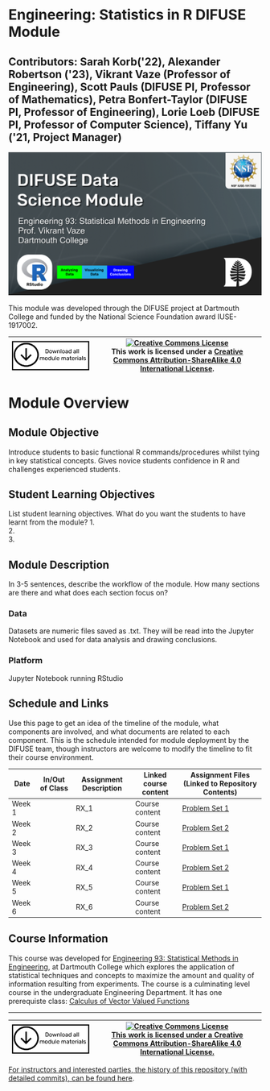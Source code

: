 # Engineering: Statistics in R DIFUSE Module 

## Contributors: Sarah Korb('22), Alexander Robertson ('23), Vikrant Vaze (Professor of Engineering), Scott Pauls (DIFUSE PI, Professor of Mathematics), Petra Bonfert-Taylor (DIFUSE PI, Professor of Engineering), Lorie Loeb (DIFUSE PI, Professor of Computer Science), Tiffany Yu ('21, Project Manager)


![DIFUSE Data Science Module.  Engineering 93: Statistical Methods in Engineering.  Professor Vikrant Vaze, Dartmouth College.  Funded by NSF IUSE1917002](repository-assets/DIFUSE_ENGS93_splash.png)

This module was developed through the DIFUSE project at Dartmouth College and funded by the National Science Foundation award IUSE-1917002.


| <a href="https://github.com/difuse-dartmouth/21w_ENGS93/archive/refs/heads/main.zip"><img src="https://github.com/difuse-dartmouth/.github/blob/main/profile/images/download-all.png" alt="Download the entire module" align="center" style="width: 4in;"></a>| <a rel="license" href="http://creativecommons.org/licenses/by-sa/4.0/"><img alt="Creative Commons License" style="width=2in" src="https://i.creativecommons.org/l/by-sa/4.0/88x31.png" /><br></a>This work is licensed under a <a rel="license" href="http://creativecommons.org/licenses/by-sa/4.0/">Creative Commons Attribution-ShareAlike 4.0 International License</a>. |
|---------|----------|


# Module Overview
## Module Objective 
Introduce students to basic functional R commands/procedures whilst tying in key statistical concepts. Gives novice students confidence in R and challenges experienced students.


## Student Learning Objectives
List student learning objectives. What do you want the students to have learnt from the module?
1.	
2.	
3.	

## Module Description
In 3-5 sentences, describe the workflow of the module. How many sections are there and what does each section focus on?

### Data
Datasets are numeric files saved as .txt. They will be read into the Jupyter Notebook and used for data analysis and drawing conclusions. 

### Platform
Jupyter Notebook running RStudio

## Schedule and Links
Use this page to get an idea of the timeline of the module, what components are involved, and what documents are related to each component. This is the schedule intended for module deployment by the DIFUSE team, though instructors are welcome to modify the timeline to fit their course environment.

| Date             |  In/Out of Class | Assignment Description                     | Linked course content                                    | Assignment Files (Linked to Repository Contents) |
|------------------|-----------------|--------------------------------------------------|-------------------------------------------------|--------------------------------------------------|
| Week 1 |  | RX_1  | Course content|[Problem Set 1](completed_module/components/assignment1/) |
| Week 2 |  | RX_2 | 	Course content |[Problem Set 2](completed_module/public/components/assignment2/) |
| Week 3 |  | RX_3  | Course content|[Problem Set 1](completed_module/components/assignment1/) |
| Week 4 |  | RX_4 | 	Course content |[Problem Set 2](completed_module/public/components/assignment2/) |
| Week 5 |  | RX_5  | Course content|[Problem Set 1](completed_module/components/assignment1/) |
| Week 6 |  | RX_6 | 	Course content |[Problem Set 2](completed_module/public/components/assignment2/) |

## Course Information
This course was developed for <a href="http://dartmouth.smartcatalogiq.com/current/orc/Departments-Programs-Undergraduate/Engineering-Sciences/ENGS-Engineering-Sciences-Undergraduate/ENGS-93">Engineering 93: Statistical Methods in Engineering</a>, at Dartmouth College which explores the application of statistical techniques and concepts to maximize the amount and quality of information resulting from experiments. The course is a culminating level course in the undergraduate Engineering Department. It has one prerequiste class: <a href="http://dartmouth.smartcatalogiq.com/current/orc/Departments-Programs-Undergraduate/Mathematics/MATH-Mathematics-Undergraduate/MATH-13">Calculus of Vector Valued Functions

---

| <a href="https://github.com/difuse-dartmouth/public-module-template/archive/refs/heads/main.zip"><img src="https://github.com/difuse-dartmouth/.github/blob/main/profile/images/download-all.png" alt="Download the entire module" align="center" style="width: 4in;"></a>| <a rel="license" href="http://creativecommons.org/licenses/by-sa/4.0/"><img alt="Creative Commons License" style="width=2in" src="https://i.creativecommons.org/l/by-sa/4.0/88x31.png" /><br></a>This work is licensed under a <a rel="license" href="http://creativecommons.org/licenses/by-sa/4.0/">Creative Commons Attribution-ShareAlike 4.0 International License</a>. |
|---------|----------|

For instructors and interested parties, the history of this repository (with detailed commits), can be found [here](https://github.com/difuse-dartmouth/SOCY34_F21/commits/main/).
